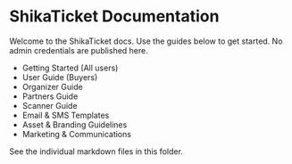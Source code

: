 # ShikaTicket Documentation

Welcome to the ShikaTicket docs. Use the guides below to get started. No admin credentials are published here.

- Getting Started (All users)
- User Guide (Buyers)
- Organizer Guide
- Partners Guide
- Scanner Guide
- Email & SMS Templates
- Asset & Branding Guidelines
- Marketing & Communications

See the individual markdown files in this folder.
